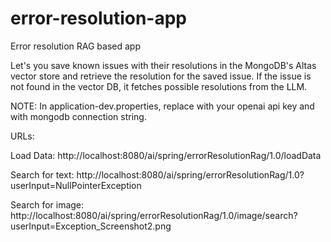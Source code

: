 # error-resolution-app
Error resolution RAG based app

Let's you save known issues with their resolutions in the MongoDB's Altas vector store and retrieve the resolution for the saved issue. If the issue is not found in the vector DB, it fetches possible resolutions from the LLM.

NOTE: In application-dev.properties, replace <openai-api-key> with your openai api key and <mongodb-atlas-connection-string> with mongodb connection string.

URLs:

Load Data:
http://localhost:8080/ai/spring/errorResolutionRag/1.0/loadData

Search for text:
http://localhost:8080/ai/spring/errorResolutionRag/1.0?userInput=NullPointerException

Search for image:
http://localhost:8080/ai/spring/errorResolutionRag/1.0/image/search?userInput=Exception_Screenshot2.png